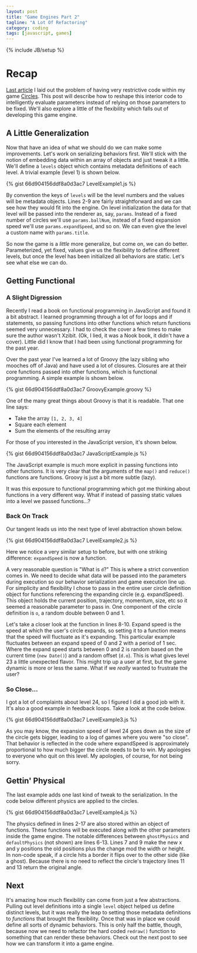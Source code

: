 ```yaml
---
layout: post
title: "Game Engines Part 2"
tagline: "A Lot Of Refactoring"
category: coding
tags: [javascript, games]
---
```

{% include JB/setup %}

# Recap

[Last article](/coding/2014/07/02/game-engines-part-1) I laid out the problem of having very restrictive code within my game [Circles](/Circles). This post will describe how to reshape this interior code to intelligently evaluate parameters instead of relying on those parameters to be fixed. We'll also explore a little of the flexibility which falls out of developing this game engine.

##  A Little Generalization

Now that have an idea of what we should do we can make some improvements. Let's work on serializing behaviors first. We'll stick with the notion of embedding data within an array of objects and just tweak it a little. We'll define a `levels` object which contains metadata definitions of each level. A trivial example (level 1) is shown below.

{% gist 66d904156ddf8a0d3ac7 LevelExample1.js %}

By convention the keys of `levels` will be the level numbers and the values will be metadata objects. Lines 2-9 are fairly straightforward and we can see how they would fit into the engine. On level initialization the data for that level will be passed into the renderer as, say, `params`. Instead of a fixed number of circles we'll use `params.ballNum`, instead of a fixed expansion speed we'll use `params.expandSpeed`, and so on. We can even give the level a custom name with `params.title`.

So now the game is a *little* more generalize, but come on, we can do better. Parameterized, yet fixed, values give us the flexibility to define different levels, but once the level has been initialized all behaviors are static. Let's see what else we can do.

## Getting Functional

### A Slight Digression

Recently I read a book on functional programming in JavaScript and found it a bit abstract. I learned programming through a lot of for loops and if statements, so passing functions into other functions which return functions seemed very unnecessary. I had to check the cover a few times to make sure the author wasn't Xzibit. (Ok, I lied, it was a Nook book, it didn't have a cover). Little did I know that I had been using functional programming for the past year.

Over the past year I've learned a lot of Groovy (the lazy sibling who mooches off of Java) and have used a lot of closures. Closures are at their core functions passed into other functions, which is functional programming. A simple example is shown below.

{% gist 66d904156ddf8a0d3ac7 GroovyExample.groovy %}

One of the many great things about Groovy is that it is readable. That one line says:
- Take the array `[1, 2, 3, 4]`
- Square each element
- Sum the elements of the resulting array

For those of you interested in the JavaScript version, it's shown below.

{% gist 66d904156ddf8a0d3ac7 JavaScriptExample.js %}

The JavaScript example is much more explicit in passing functions into other functions. It is very clear that the arguments of the `map()` and `reduce()` functions are functions. Groovy is just a bit more subtle (lazy).

It was this exposure to functional programming which got me thinking about functions in a very different way. What if instead of passing static values into a level we passed functions...?

### Back On Track

Our tangent leads us into the next type of level abstraction shown below.

{% gist 66d904156ddf8a0d3ac7 LevelExample2.js %}

Here we notice a very similar setup to before, but with one striking difference: `expandSpeed` is now a function.

A very reasonable question is "What is `d`?" This is where a strict convention comes in. We need to decide what data will be passed into the parameters during execution so our behavior serialization and game execution line up. For simplicity and flexibility I chose to pass in the entire user circle definition object for functions referencing the expanding circle (e.g. expandSpeed). This object holds the current position, trajectory, momentum, size, etc so it seemed a reasonable parameter to pass in. One component of the circle definition is `o`, a random double between 0 and 1.

Let's take a closer look at the function in lines 8-10. Expand speed is the speed at which the user's circle expands, so setting it to a function means that the speed will fluctuate as it's expanding. This particular example fluctuates between an expand speed of 0 and 2 with a period of 1 sec. Where the expand speed starts between 0 and 2 is random based on the current time (`new Date()`) and a random offset (`d.o`). This is what gives level 23 a little unexpected flavor. This might trip up a user at first, but the game dynamic is more or less the same. What if we *really* wanted to frustrate the user?

### So Close...

I got a lot of complaints about level 24, so I figured I did a good job with it. It's also a good example in feedback loops. Take a look at the code below.

{% gist 66d904156ddf8a0d3ac7 LevelExample3.js %}

As you may know, the expansion speed of level 24 goes down as the size of the circle gets bigger, leading to a log of games where you were "so close". That behavior is reflected in the code where expandSpeed is approximately proportional to how much bigger the circle needs to be to win. My apologies to everyone who quit on this level. My apologies, of course, for not being sorry.

## Gettin' Physical

The last example adds one last kind of tweak to the serialization. In the code below different physics are applied to the circles.

{% gist 66d904156ddf8a0d3ac7 LevelExample4.js %}

The physics defined in lines 2-17 are also stored within an object of functions. These functions will be executed along with the other parameters inside the game engine. The notable differences between `ghostPhysics` and `defaultPhysics` (not shown) are lines 6-13. Lines 7 and 9 make the new x and y positions the old positions plus the change mod the width or height. In non-code speak, if a circle hits a border it flips over to the other side (like a ghost). Because there is no need to reflect the circle's trajectory lines 11 and 13 return the original angle.

## Next

It's amazing how much flexibility can come from just a few abstractions. Pulling out level definitions into a single `level` object helped us define distinct levels, but it was really the leap to setting those metadata definitions to *functions* that brought the flexibility. Once that was in place we could define all sorts of dynamic behaviors. This is only half the battle, though, because now we need to refactor the hard coded `redraw()` function to something that can render these behaviors. Check out the next post to see how we can transform it into a game engine.